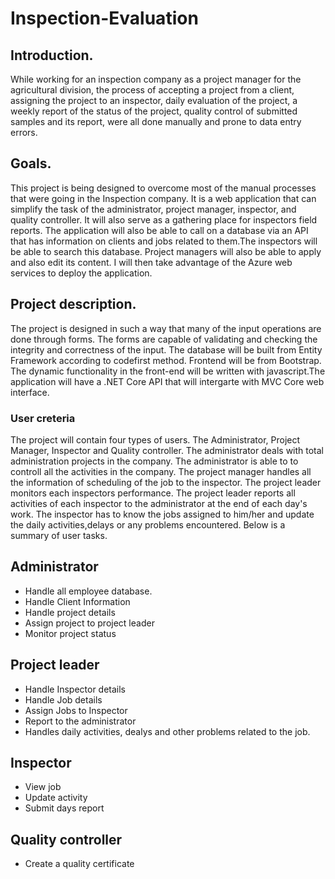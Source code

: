 # Inspection-Evaluation

## Introduction.
While working for an inspection company as a project manager for the agricultural division, the process of accepting a project from a client, assigning the project to an inspector, daily evaluation of the project, a weekly report of the status of the project, quality control of submitted samples and its report, were all done manually and prone to data entry errors.

## Goals.
This project is being designed to overcome most of the manual processes that were going in the Inspection company. It is a web application that can simplify the task of the administrator, project manager, inspector, and quality controller. It will also serve as a gathering place for inspectors field reports. The application will also be able to call on a database via an API that has information on clients and jobs related to them.The inspectors will be able to search this database. Project managers will also be able to apply and also edit its content. I will then take advantage of the Azure web services to deploy the application.

## Project description.
The project is designed in such a way that many of the input operations are done through forms. The forms are capable of validating and checking the integrity and correctness of the input. The database will be built from Entity Framework according to codefirst method. Frontend will be from Bootstrap. The dynamic functionality in the front-end will be written with javascript.The application will have a .NET Core API that will intergarte with MVC Core web interface.

### User creteria
The project will contain four types of users. The Administrator, Project Manager, Inspector and Quality controller. The administrator deals with total administration projects in the company. The administrator is able to to controll all the activities in the company. The project manager handles all the information of scheduling of the job to the inspector. The project leader monitors each inspectors performance. The project leader reports all activities of each inspector to the administrator at the end of each day's work. The inspector has to know the jobs assigned to him/her and update the daily activities,delays or any problems encountered. Below is a summary of user tasks.

## Administrator
* Handle all employee database.
* Handle Client Information
* Handle project details
* Assign project to project leader
* Monitor project status

## Project leader
* Handle Inspector details
* Handle Job details
* Assign Jobs to Inspector
* Report to the administrator
* Handles daily activities, dealys and other problems related to the job.

## Inspector
* View job
* Update activity
* Submit days report

## Quality controller
* Create a quality certificate







